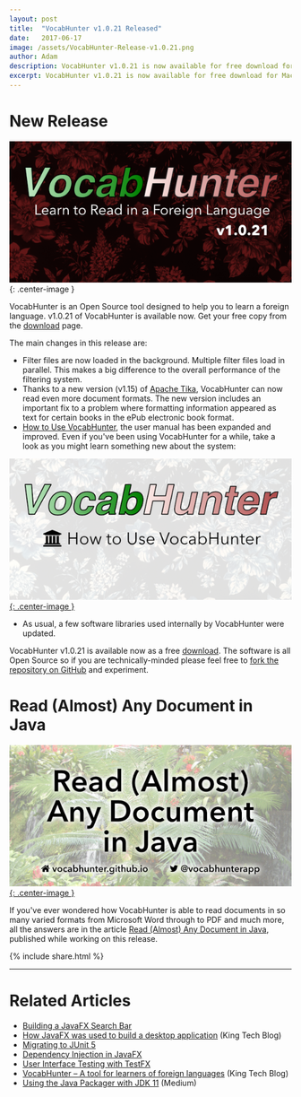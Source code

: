 ```yaml
---
layout: post
title:  "VocabHunter v1.0.21 Released"
date:   2017-06-17
image: /assets/VocabHunter-Release-v1.0.21.png
author: Adam
description: VocabHunter v1.0.21 is now available for free download for Mac, Windows and Linux
excerpt: VocabHunter v1.0.21 is now available for free download for Mac, Windows and Linux.  Filter file handling is now much faster and the user manual has been improved amongst other enhancements in this release.
---
```

# New Release
![VocabHunter v1.0.21](/assets/VocabHunter-Release-v1.0.21.png){: .center-image }

VocabHunter is an Open Source tool designed to help you to learn a foreign language.  v1.0.21 of VocabHunter is available now.  Get your free copy from the [download](/download) page.

The main changes in this release are:

* Filter files are now loaded in the background.  Multiple filter files load in parallel.  This makes a big difference to the overall performance of the filtering system.
* Thanks to a new version (v1.15) of [Apache Tika], VocabHunter can now read even more document formats.  The new version includes an important fix to a problem where formatting information appeared as text for certain books in the ePub electronic book format.
* [How to Use VocabHunter], the user manual has been expanded and improved.  Even if you've been using VocabHunter for a while, take a look as you might learn something new about the system:

[![How to Use VocabHunter](/assets/VocabHunter-Help.png){: .center-image }][How to Use VocabHunter]

* As usual, a few software libraries used internally by VocabHunter were updated.

VocabHunter v1.0.21 is available now as a free [download](/download).  The software is all Open Source so if you are technically-minded please feel free to [fork the repository on GitHub][GitHub] and experiment.

# Read (Almost) Any Document in Java
[![Read (Almost) Any Document in Java](/assets/VocabHunter-Read-Any-Document-Title.png){: .center-image }][Read (Almost) Any Document in Java]

If you've ever wondered how VocabHunter is able to read documents in so many varied formats from Microsoft Word through to PDF and much more, all the answers are in the article [Read (Almost) Any Document in Java], published while working on this release.

{% include share.html %}
___

# Related Articles
* [Building a JavaFX Search Bar]
* [How JavaFX was used to build a desktop application][KingTechBlog2] (King Tech Blog)
* [Migrating to JUnit 5]
* [Dependency Injection in JavaFX]
* [User Interface Testing with TestFX]
* [VocabHunter – A tool for learners of foreign languages][KingTechBlog1] (King Tech Blog)
* [Using the Java Packager with JDK 11] (Medium)

[Dependency Injection in JavaFX]:/2016/11/13/JavaFX-Dependency-Injection.html
[User Interface Testing with TestFX]:/2016/07/27/TestFX.html
[Building a JavaFX Search Bar]:/2017/01/15/Search-Bar.html
[Read (Almost) Any Document in Java]:/2017/04/30/Read-Any-Document-Format.html
[How to Use VocabHunter]:/help
[Migrating to JUnit 5]:/2017/10/17/migrating-to-junit-5.html
[Using the Java Packager with JDK 11]:https://medium.com/@adam_carroll/java-packager-with-jdk11-31b3d620f4a8

[GitHub]:https://github.com/VocabHunter/VocabHunter

[KingTechBlog1]:https://medium.com/techking/vocabhunter-a-tool-for-learners-of-foreign-languages-55c467a6250c
[KingTechBlog2]:https://medium.com/techking/how-javafx-was-used-to-build-a-desktop-application-7d4c680d8dc

[Apache Tika]:https://tika.apache.org/
